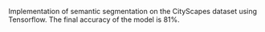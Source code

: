 Implementation of semantic segmentation on the CityScapes dataset using Tensorflow. The final accuracy of the model is 81%.
